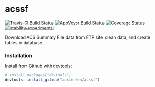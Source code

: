 
<!-- README.md is generated from README.Rmd. Please edit that file -->
acssf
=====

[![Travis-CI Build Status](https://travis-ci.org/austensen/acssf.svg?branch=master)](https://travis-ci.org/austensen/acssf) [![AppVeyor Build Status](https://ci.appveyor.com/api/projects/status/github/austensen/acssf?branch=master&svg=true)](https://ci.appveyor.com/project/austensen/acssf) [![Coverage Status](https://img.shields.io/codecov/c/github/austensen/acssf/master.svg)](https://codecov.io/github/austensen/acssf?branch=master) [![stability-experimental](https://img.shields.io/badge/stability-experimental-orange.svg)](https://github.com/joethorley/stability-badges#experimental)

Download ACS Summary File data from FTP site, clean data, and create tables in database.

### Installation

Install from Github with [devtools](https://github.com/hadley/devtools):

``` r
# install.packages("devtools")
devtools::install_github("austensen/acssf")
```
